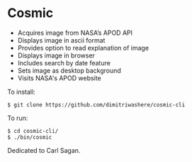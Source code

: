 # Cosmic

- Acquires image from NASA’s APOD API
- Displays image in ascii format
- Provides option to read explanation of image
- Displays image in browser
- Includes search by date feature
- Sets image as desktop background
- Visits NASA's APOD website


To install:

    $ git clone https://github.com/dimitriwashere/cosmic-cli

To run:

    $ cd cosmic-cli/
    $ ./bin/cosmic

Dedicated to Carl Sagan.
